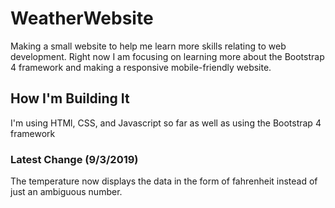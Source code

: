 # WeatherWebsite
Making a small website to help me learn more skills relating to web development. Right now I am focusing on learning more about the Bootstrap 4 framework and making a responsive mobile-friendly website.

## How I'm Building It
I'm using HTMl, CSS, and Javascript so far as well as using the Bootstrap 4 framework

### Latest Change (9/3/2019)
The temperature now displays the data in the form of fahrenheit instead of just an ambiguous number. 
